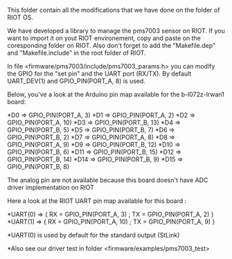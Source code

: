 This folder contain all the modifications that we have done on the <driver> folder of RIOT OS.

We have developed a library to manage the pms7003 sensor on RIOT. 
If you want to import it on yout RIOT environement, copy and paste <pms7003> on the coresponding folder on RIOT.
Also don't forget to add the "Makefile.dep" and "Makefile.include" in the <driver> root folder of RIOT.
	
In file <firmware/pms7003/include/pms7003_params.h> you can modify the GPIO for the "set pin" and the UART port (RX/TX).
By default UART_DEV(1) and GPIO_PIN(PORT_A, 8) is used. 


Below, you've a look at the Arduino pin map available for the b-l072z-lrwan1 board: 

*D0 =>	GPIO_PIN(PORT_A, 3)
*D1 =>	GPIO_PIN(PORT_A, 2)
*D2 =>	GPIO_PIN(PORT_A, 10)
*D3 =>	GPIO_PIN(PORT_B, 13)
*D4	=>	GPIO_PIN(PORT_B, 5)
*D5	=>	GPIO_PIN(PORT_B, 7)
*D6	=>	GPIO_PIN(PORT_B, 2)
*D7	=>	GPIO_PIN(PORT_A, 8)
*D8	=>	GPIO_PIN(PORT_A, 9)
*D9	=>	GPIO_PIN(PORT_B, 12)
*D10	=>	GPIO_PIN(PORT_B, 6)
*D11	=>	GPIO_PIN(PORT_B, 15)
*D12	=>	GPIO_PIN(PORT_B, 14)
*D14	=>	GPIO_PIN(PORT_B, 9)
*D15	=>  	GPIO_PIN(PORT_B, 8)

The analog pin are not available because this board doesn't have ADC driver implementation on RIOT


Here a look at the RIOT UART pin map available for this board : 

*UART(0) =>  { RX = GPIO_PIN(PORT_A, 3) ; TX = GPIO_PIN(PORT_A, 2) }
*UART(1)	=>  { RX = GPIO_PIN(PORT_A, 10) ; TX = GPIO_PIN(PORT_A, 9) }

*UART(0) is used by default for the standard output (StLink) 


*Also see our driver test in folder <firmware/examples/pms7003_test>
